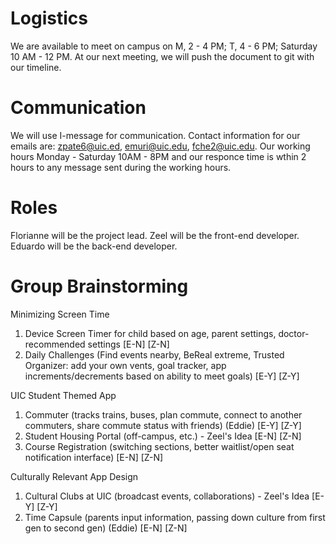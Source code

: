 # Logistics
We are available to meet on campus on M, 2 - 4 PM; T, 4 - 6 PM; Saturday 10 AM - 12 PM. At our next meeting, we will push the document to git with our timeline.

# Communication
We will use I-message for communication. Contact information for our emails are: zpate6@uic.ed, emuri@uic.edu, fche2@uic.edu. Our working hours Monday - Saturday 10AM - 8PM and our responce time is wthin 2 hours to any message sent during the working hours.

# Roles
Florianne will be the project lead. Zeel will be the front-end developer. Eduardo will be the back-end developer. 

# Group Brainstorming
Minimizing Screen Time
1. Device Screen Timer for child based on age, parent settings, doctor-recommended settings [E-N] [Z-N]
2. Daily Challenges (Find events nearby, BeReal extreme, Trusted Organizer: add your own vents, goal tracker, app increments/decrements based on ability to meet goals) [E-Y] [Z-Y]

UIC Student Themed App
1. Commuter (tracks trains, buses, plan commute, connect to another commuters, share commute status with friends) (Eddie) [E-Y] [Z-Y]
2. Student Housing Portal (off-campus, etc.) - Zeel's Idea [E-N] [Z-N]
3. Course Registration (switching sections, better waitlist/open seat notification interface) [E-N] [Z-N]

Culturally Relevant App Design
1. Cultural Clubs at UIC (broadcast events, collaborations) - Zeel's Idea [E-Y] [Z-Y]
2. Time Capsule (parents input information, passing down culture from first gen to second gen)  (Eddie) [E-N] [Z-N]
